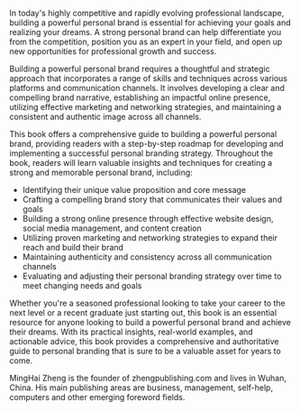 
In today's highly competitive and rapidly evolving professional landscape, building a powerful personal brand is essential for achieving your goals and realizing your dreams. A strong personal brand can help differentiate you from the competition, position you as an expert in your field, and open up new opportunities for professional growth and success.

Building a powerful personal brand requires a thoughtful and strategic approach that incorporates a range of skills and techniques across various platforms and communication channels. It involves developing a clear and compelling brand narrative, establishing an impactful online presence, utilizing effective marketing and networking strategies, and maintaining a consistent and authentic image across all channels.

This book offers a comprehensive guide to building a powerful personal brand, providing readers with a step-by-step roadmap for developing and implementing a successful personal branding strategy. Throughout the book, readers will learn valuable insights and techniques for creating a strong and memorable personal brand, including:

* Identifying their unique value proposition and core message
* Crafting a compelling brand story that communicates their values and goals
* Building a strong online presence through effective website design, social media management, and content creation
* Utilizing proven marketing and networking strategies to expand their reach and build their brand
* Maintaining authenticity and consistency across all communication channels
* Evaluating and adjusting their personal branding strategy over time to meet changing needs and goals

Whether you're a seasoned professional looking to take your career to the next level or a recent graduate just starting out, this book is an essential resource for anyone looking to build a powerful personal brand and achieve their dreams. With its practical insights, real-world examples, and actionable advice, this book provides a comprehensive and authoritative guide to personal branding that is sure to be a valuable asset for years to come.

MingHai Zheng is the founder of zhengpublishing.com and lives in Wuhan, China. His main publishing areas are business, management, self-help, computers and other emerging foreword fields.
